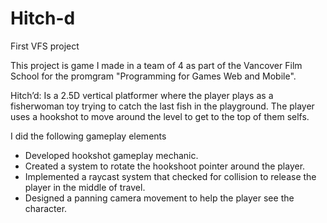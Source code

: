 # Hitch-d
First VFS project 

This project is game I made in a team of 4 as part of the Vancover Film School for the promgram "Programming for Games Web and Mobile".

Hitch’d: Is a 2.5D vertical platformer where the player plays as a fisherwoman toy trying to catch the last fish in the playground. 
The player uses a hookshot to move around the level to get to the top of them selfs. 

I did the following gameplay elements
  - Developed hookshot gameplay mechanic.
  - Created a system to rotate the hookshoot pointer around the player.
  - Implemented a raycast system that checked for collision to release the player in the middle of travel.
  - Designed a panning camera movement to help the player see the character.
